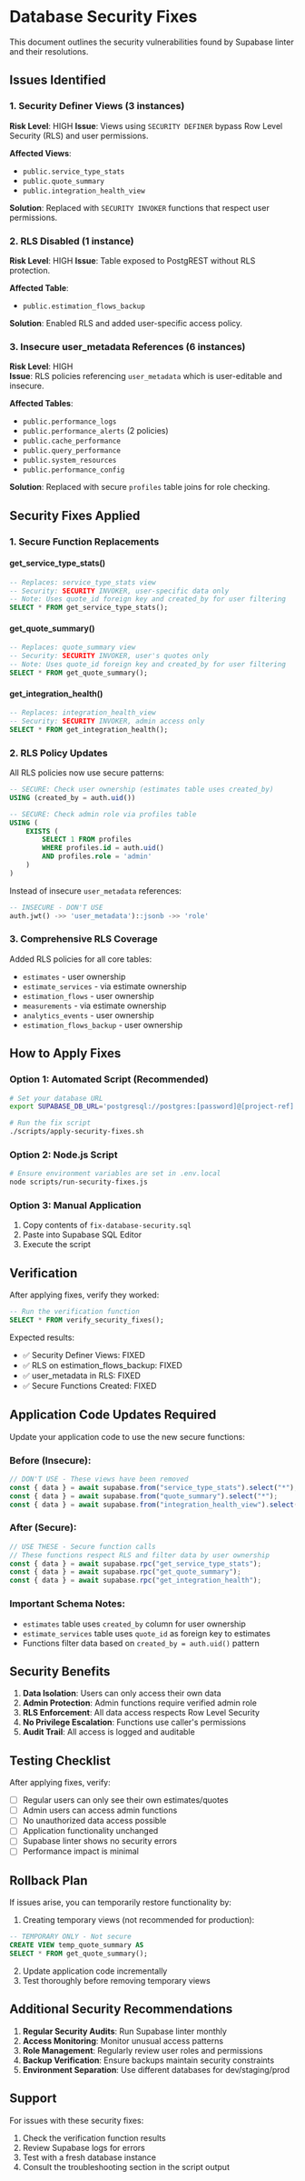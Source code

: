 # Database Security Fixes

This document outlines the security vulnerabilities found by Supabase linter and their resolutions.

## Issues Identified

### 1. Security Definer Views (3 instances)

**Risk Level**: HIGH
**Issue**: Views using `SECURITY DEFINER` bypass Row Level Security (RLS) and user permissions.

**Affected Views**:

- `public.service_type_stats`
- `public.quote_summary`
- `public.integration_health_view`

**Solution**: Replaced with `SECURITY INVOKER` functions that respect user permissions.

### 2. RLS Disabled (1 instance)

**Risk Level**: HIGH
**Issue**: Table exposed to PostgREST without RLS protection.

**Affected Table**:

- `public.estimation_flows_backup`

**Solution**: Enabled RLS and added user-specific access policy.

### 3. Insecure user_metadata References (6 instances)

**Risk Level**: HIGH  
**Issue**: RLS policies referencing `user_metadata` which is user-editable and insecure.

**Affected Tables**:

- `public.performance_logs`
- `public.performance_alerts` (2 policies)
- `public.cache_performance`
- `public.query_performance`
- `public.system_resources`
- `public.performance_config`

**Solution**: Replaced with secure `profiles` table joins for role checking.

## Security Fixes Applied

### 1. Secure Function Replacements

#### get_service_type_stats()

```sql
-- Replaces: service_type_stats view
-- Security: SECURITY INVOKER, user-specific data only
-- Note: Uses quote_id foreign key and created_by for user filtering
SELECT * FROM get_service_type_stats();
```

#### get_quote_summary()

```sql
-- Replaces: quote_summary view
-- Security: SECURITY INVOKER, user's quotes only
-- Note: Uses quote_id foreign key and created_by for user filtering
SELECT * FROM get_quote_summary();
```

#### get_integration_health()

```sql
-- Replaces: integration_health_view
-- Security: SECURITY INVOKER, admin access only
SELECT * FROM get_integration_health();
```

### 2. RLS Policy Updates

All RLS policies now use secure patterns:

```sql
-- SECURE: Check user ownership (estimates table uses created_by)
USING (created_by = auth.uid())

-- SECURE: Check admin role via profiles table
USING (
    EXISTS (
        SELECT 1 FROM profiles
        WHERE profiles.id = auth.uid()
        AND profiles.role = 'admin'
    )
)
```

Instead of insecure `user_metadata` references:

```sql
-- INSECURE - DON'T USE
auth.jwt() ->> 'user_metadata')::jsonb ->> 'role'
```

### 3. Comprehensive RLS Coverage

Added RLS policies for all core tables:

- `estimates` - user ownership
- `estimate_services` - via estimate ownership
- `estimation_flows` - user ownership
- `measurements` - via estimate ownership
- `analytics_events` - user ownership
- `estimation_flows_backup` - user ownership

## How to Apply Fixes

### Option 1: Automated Script (Recommended)

```bash
# Set your database URL
export SUPABASE_DB_URL='postgresql://postgres:[password]@[project-ref].supabase.co:5432/postgres'

# Run the fix script
./scripts/apply-security-fixes.sh
```

### Option 2: Node.js Script

```bash
# Ensure environment variables are set in .env.local
node scripts/run-security-fixes.js
```

### Option 3: Manual Application

1. Copy contents of `fix-database-security.sql`
2. Paste into Supabase SQL Editor
3. Execute the script

## Verification

After applying fixes, verify they worked:

```sql
-- Run the verification function
SELECT * FROM verify_security_fixes();
```

Expected results:

- ✅ Security Definer Views: FIXED
- ✅ RLS on estimation_flows_backup: FIXED
- ✅ user_metadata in RLS: FIXED
- ✅ Secure Functions Created: FIXED

## Application Code Updates Required

Update your application code to use the new secure functions:

### Before (Insecure):

```typescript
// DON'T USE - These views have been removed
const { data } = await supabase.from("service_type_stats").select("*");
const { data } = await supabase.from("quote_summary").select("*");
const { data } = await supabase.from("integration_health_view").select("*");
```

### After (Secure):

```typescript
// USE THESE - Secure function calls
// These functions respect RLS and filter data by user ownership
const { data } = await supabase.rpc("get_service_type_stats");
const { data } = await supabase.rpc("get_quote_summary");
const { data } = await supabase.rpc("get_integration_health");
```

### Important Schema Notes:

- `estimates` table uses `created_by` column for user ownership
- `estimate_services` table uses `quote_id` as foreign key to estimates
- Functions filter data based on `created_by = auth.uid()` pattern

## Security Benefits

1. **Data Isolation**: Users can only access their own data
2. **Admin Protection**: Admin functions require verified admin role
3. **RLS Enforcement**: All data access respects Row Level Security
4. **No Privilege Escalation**: Functions use caller's permissions
5. **Audit Trail**: All access is logged and auditable

## Testing Checklist

After applying fixes, verify:

- [ ] Regular users can only see their own estimates/quotes
- [ ] Admin users can access admin functions
- [ ] No unauthorized data access possible
- [ ] Application functionality unchanged
- [ ] Supabase linter shows no security errors
- [ ] Performance impact is minimal

## Rollback Plan

If issues arise, you can temporarily restore functionality by:

1. Creating temporary views (not recommended for production):

```sql
-- TEMPORARY ONLY - Not secure
CREATE VIEW temp_quote_summary AS
SELECT * FROM get_quote_summary();
```

2. Update application code incrementally
3. Test thoroughly before removing temporary views

## Additional Security Recommendations

1. **Regular Security Audits**: Run Supabase linter monthly
2. **Access Monitoring**: Monitor unusual access patterns
3. **Role Management**: Regularly review user roles and permissions
4. **Backup Verification**: Ensure backups maintain security constraints
5. **Environment Separation**: Use different databases for dev/staging/prod

## Support

For issues with these security fixes:

1. Check the verification function results
2. Review Supabase logs for errors
3. Test with a fresh database instance
4. Consult the troubleshooting section in the script output
